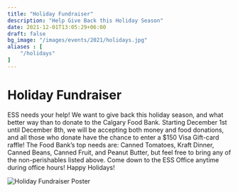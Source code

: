 ```yaml
---
title: "Holiday Fundraiser"
description: "Help Give Back this Holiday Season"
date: 2021-12-01T13:05:29+06:00
draft: false
bg_image: "/images/events/2021/holidays.jpg"
aliases : [
    "/holidays"
]
---
```


# Holiday Fundraiser
ESS needs your help! We want to give back this holiday season, and what better way than to donate to the Calgary Food Bank. Starting December 1st until December 8th, we will be accepting both money and food donations, and all those who donate have the chance to enter a $150 Visa Gift-card raffle! The Food Bank’s top needs are: Canned Tomatoes, Kraft Dinner, Canned Beans, Canned Fruit, and Peanut Butter, but feel free to bring any of the non-perishables listed above. Come down to the ESS Office anytime during office hours! Happy Holidays!

![Holiday Fundraiser Poster](/images/events/2021/holidayfundposter.png)